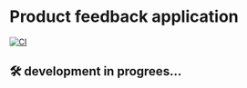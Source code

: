 # Product feedback application

[![CI](https://github.com/nandordudas/product-feedback-app/actions/workflows/ci.yml/badge.svg)](https://github.com/nandordudas/product-feedback-app/actions/workflows/ci.yml)

## 🛠️ development in progrees...
